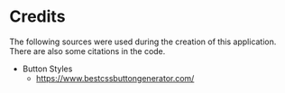 # Credits

The following sources were used during the creation of this application. There are also some citations in the code.

- Button Styles
  - https://www.bestcssbuttongenerator.com/
  

